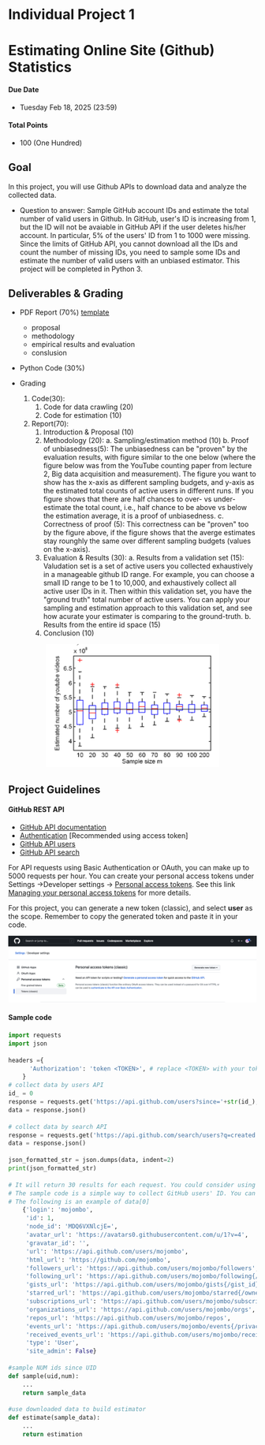 # Individual Project 1
# Estimating Online Site (Github) Statistics
#### Due Date
* Tuesday Feb 18, 2025 (23:59)

#### Total Points
* 100 (One Hundred)

## Goal
In this project, you will use Github APIs to download data and analyze the collected data. 

* Question to answer: Sample GitHub account IDs and estimate the total number of valid users in Github. In GitHub, user's ID is increasing from 1, but the ID will not be avaiable in GitHub API if the user deletes his/her account. In particular, 5% of the users' ID from 1 to 1000 were missing. Since the limits of GitHub API, you cannot download all the IDs and count the number of missing IDs, you need to sample some IDs and estimate the number of valid users with an unbiased estimator. This project will be completed in Python 3. 

## Deliverables & Grading
* PDF Report (70%) [template](https://www.acm.org/binaries/content/assets/publications/taps/acm_submission_template.docx)
	* proposal
	* methodology
	* empirical results and evaluation
	* conslusion
	
* Python Code (30%)

* Grading
  1. Code(30):
     1. Code for data crawling (20)
     2. Code for estimation (10)
  2. Report(70):
     1. Introduction & Proposal (10)
     2. Methodology (20):
     	a. Sampling/estimation method (10) 
	b. Proof of unbiasedness(5): The unbiasedness can be "proven" by the evaluation results, with figure similar to the one below (where the figure below was from the YouTube counting paper from lecture 2, Big data acquisition and measurement). The figure you want to show has the x-axis as different sampling budgets, and y-axis as the estimated total counts of active users in different runs. If you figure shows that there are half chances to over- vs under-estimate the total count, i.e., half chance to be above vs below the estimation average, it is a proof of unbiasedness. 
 	c. Correctness of proof (5): This correctness can be "proven" too by the figure above, if the figure shows that the averge estimates stay rounghly the same over different sampling budgets (values on the x-axis).  
     4. Evaluation & Results (30):
     	a. Results from a validation set (15): Valudation set is a set of active users you collected exhaustively in a manageable github ID range. For example, you can choose a small ID range to be 1 to 10,000, and exhaustively collect all active user IDs in it. Then within this validation set, you have the "ground truth" total number of active users. You can apply your sampling and estimation approach to this validation set, and see how acurate your estimater is comparing to the ground-truth.
	b. Results from the entire id space (15)
     5. Conclusion (10)

<p align="center">
<img src="Proj-1-Figure.png", width="350" height="250">
</p>

## Project Guidelines

#### GitHub REST API
* [GitHub API documentation](https://developer.github.com/v3/)
* [Authentication](https://docs.github.com/en/authentication/keeping-your-account-and-data-secure/creating-a-personal-access-token) [Recommended using access token]
* [GitHub API users](https://developer.github.com/v3/users/)
* [GitHub API search](https://developer.github.com/v3/search/#search-users)


For API requests using Basic Authentication or OAuth, you can make up to 5000 requests per hour. You can create your personal access tokens under Settings ->Developer settings -> [Personal access tokens](https://github.com/settings/tokens). See this link [Managing your personal access tokens](https://docs.github.com/en/authentication/keeping-your-account-and-data-secure/creating-a-personal-access-token) for more details.

For this project, you can generate a new token (classic), and select **user** as the scope. Remember to copy the generated token and paste it in your code.

<p align="center">
<img src="token_updated.png">
</p>

#### Sample code

```python
import requests
import json

headers ={
      'Authorization': 'token <TOKEN>', # replace <TOKEN> with your token
    }
# collect data by users API
id_ = 0
response = requests.get('https://api.github.com/users?since='+str(id_),headers=headers)
data = response.json()

# collect data by search API
response = requests.get('https://api.github.com/search/users?q=created:>=2025-01-22&sort=joined&order=desc',headers=headers)
data = response.json()

json_formatted_str = json.dumps(data, indent=2)
print(json_formatted_str)

# It will return 30 results for each request. You could consider using "for" loop to crawl more data.
# The sample code is a simple way to collect GitHub users' ID. You can consider other ways to collect data.
# The following is an example of data[0]
    {'login': 'mojombo',
     'id': 1,
     'node_id': 'MDQ6VXNlcjE=',
     'avatar_url': 'https://avatars0.githubusercontent.com/u/1?v=4',
     'gravatar_id': '',
     'url': 'https://api.github.com/users/mojombo',
     'html_url': 'https://github.com/mojombo',
     'followers_url': 'https://api.github.com/users/mojombo/followers',
     'following_url': 'https://api.github.com/users/mojombo/following{/other_user}',
     'gists_url': 'https://api.github.com/users/mojombo/gists{/gist_id}',
     'starred_url': 'https://api.github.com/users/mojombo/starred{/owner}{/repo}',
     'subscriptions_url': 'https://api.github.com/users/mojombo/subscriptions',
     'organizations_url': 'https://api.github.com/users/mojombo/orgs',
     'repos_url': 'https://api.github.com/users/mojombo/repos',
     'events_url': 'https://api.github.com/users/mojombo/events{/privacy}',
     'received_events_url': 'https://api.github.com/users/mojombo/received_events',
     'type': 'User',
     'site_admin': False}
     
#sample NUM ids since UID    
def sample(uid,num):
    ...
    return sample_data
    
#use downloaded data to build estimator  
def estimate(sample_data):
    ...
    return estimation
```
